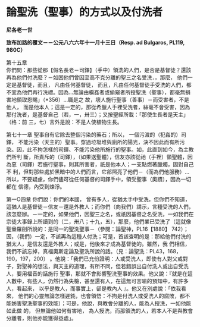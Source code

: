 # 論聖洗（聖事）的方式以及付洗者


**尼各老一世**

**致布加路的覆文－－公元八六六年十一月十三日（Resp. ad Bulgaros, PL119, 980C）**





第十五章	
你們問：那些從那【假名長老－司鐸】（手中）領洗的人們，是否是基督徒？還該再為他們付洗麼？－如困他們曾因至高不克分離的聖三之名受洗．，那麼， 
他們一定是基督徒，而且， 凡由任何基督徒， 
而且，凡由任何基督徒手受洗的人們，都不宜為他們再行洗禮。因為…無論由槴姦者或偷窺者所授聖洗（聖事），都毫無損害地領取恩賜」（*356）…職是之
故，壞人施行聖事（善事）－而受害者，不是他人， 
而是他本人；這是一定的，那從希臘人手裡受洗者，絲毫不會受害，因為那付洗者，是基督自己（若，一，卅三）；又按聖經所載：「那使生長者是天主」（格：前
三，七）言外是說：不是人使植物生長。

第七十一章	聖事自有它除去整個污染的藥石；所以， 一個污濊的（犯姦的）司鐸， 
不能污染（天主的）聖事。穿過垃圾堆與廁所的陽光，決不因此而有所污染。因，此不拘怎樣的司鐸、不能污染他所施行的聖事。如，此直到如今，為主教們所判
斷，所責斥的（司鐸），（如果送聖體），信友亦該從祂（手裡）領聖體，因為惡（司鐸）若施行聖事，則其所害者，祇是他本人；一支點燃著臘燭，固對自己不
利，但對那些處於黑暗中的人們而言，它郤照亮了他們－（而為們他服務）…所以，不要疑慮，你們儘可從任何基督的司鐸手中，領受聖事（奧蹟），因為一切都在
信德，內受到煉淨。

第一O四章	你們說：你們的本國， 曾有多人，從猶太手中受洗，但你們不知道， 
這猶人是基督徒－信友－還是外教人；而你們（向我們）請示，言種受洗的人們，該怎麼辦。－一定的，如果他們，因聖三之名，或祇因基督之名受洗，一如我們在
宗徒大事錄上所讀到的（二，卅八；十九，五），那麼，他們業已受洗了（這就像聖盎羅削所說的：是同一的聖洗聖事－（參閱：論聖神，PL16【1880】
742）；因，（我們）一定，不該再為這種人付洗；可是，首該查明的是：那給他們付洗的猶太人，是信友還是外教人；或是，他後來才成為基督徒的。雖然，我
們相信，我們不該忘掉，真福奧斯定論及聖洗所說的話。（見：論聖洗：PL43，168，190，197，200） 
。他說：「我們已充份證明：人或受洗人，即使有人對父或對子，對聖神的想法，與天主的道理，有所不同，但若錯誤出自付洗人或出自受洗人，要用福音的話施行
聖事，那就不會影響聖洗聖事的效果。他又說：『就是在這人數中，有些人，仍然行為失檢，甚至還有人，在這無可言喻的預知中，有許多人，看起來， 
以乎是教人，而事實上，郤是教內人 』。他又在別處說：「依我看來， 
他們的心靈無論怎樣遲鈍，也會領悟：不拘是付洗人或受洗人的腐敗，都不能妨害聖洗聖事的效能）；可是，他說，與教會分離的人，能為人授洗，一如他能如此做
的， 但無論他如何有害地， 為人授洗，而那領洗的人，若本人不是與教會分離者，則他亦能獲得益處」。

